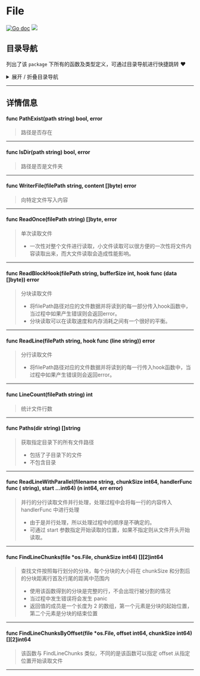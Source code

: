 # File

[![Go doc](https://img.shields.io/badge/go.dev-reference-brightgreen?logo=go&logoColor=white&style=flat)](https://pkg.go.dev/github.com/kercylan98/minotaur/file)
![](https://img.shields.io/badge/Email-kercylan@gmail.com-green.svg?style=flat)




## 目录导航
列出了该 `package` 下所有的函数及类型定义，可通过目录导航进行快捷跳转 ❤️
<details>
<summary>展开 / 折叠目录导航</summary>


> 包级函数定义

|函数名称|描述
|:--|:--
|[PathExist](#PathExist)|路径是否存在
|[IsDir](#IsDir)|路径是否是文件夹
|[WriterFile](#WriterFile)|向特定文件写入内容
|[ReadOnce](#ReadOnce)|单次读取文件
|[ReadBlockHook](#ReadBlockHook)|分块读取文件
|[ReadLine](#ReadLine)|分行读取文件
|[LineCount](#LineCount)|统计文件行数
|[Paths](#Paths)|获取指定目录下的所有文件路径
|[ReadLineWithParallel](#ReadLineWithParallel)|并行的分行读取文件并行处理，处理过程中会将每一行的内容传入 handlerFunc 中进行处理
|[FindLineChunks](#FindLineChunks)|查找文件按照每行划分的分块，每个分块的大小将在 chunkSize 和分割后的分块距离行首及行尾的距离中范围内
|[FindLineChunksByOffset](#FindLineChunksByOffset)|该函数与 FindLineChunks 类似，不同的是该函数可以指定 offset 从指定位置开始读取文件



</details>


***
## 详情信息
#### func PathExist(path string)  bool,  error
<span id="PathExist"></span>
> 路径是否存在

***
#### func IsDir(path string)  bool,  error
<span id="IsDir"></span>
> 路径是否是文件夹

***
#### func WriterFile(filePath string, content []byte)  error
<span id="WriterFile"></span>
> 向特定文件写入内容

***
#### func ReadOnce(filePath string)  []byte,  error
<span id="ReadOnce"></span>
> 单次读取文件
>   - 一次性对整个文件进行读取，小文件读取可以很方便的一次性将文件内容读取出来，而大文件读取会造成性能影响。

***
#### func ReadBlockHook(filePath string, bufferSize int, hook func (data []byte))  error
<span id="ReadBlockHook"></span>
> 分块读取文件
>   - 将filePath路径对应的文件数据并将读到的每一部分传入hook函数中，当过程中如果产生错误则会返回error。
>   - 分块读取可以在读取速度和内存消耗之间有一个很好的平衡。

***
#### func ReadLine(filePath string, hook func (line string))  error
<span id="ReadLine"></span>
> 分行读取文件
>   - 将filePath路径对应的文件数据并将读到的每一行传入hook函数中，当过程中如果产生错误则会返回error。

***
#### func LineCount(filePath string)  int
<span id="LineCount"></span>
> 统计文件行数

***
#### func Paths(dir string)  []string
<span id="Paths"></span>
> 获取指定目录下的所有文件路径
>   - 包括了子目录下的文件
>   - 不包含目录

***
#### func ReadLineWithParallel(filename string, chunkSize int64, handlerFunc func ( string), start ...int64) (n int64, err error)
<span id="ReadLineWithParallel"></span>
> 并行的分行读取文件并行处理，处理过程中会将每一行的内容传入 handlerFunc 中进行处理
>   - 由于是并行处理，所以处理过程中的顺序是不确定的。
>   - 可通过 start 参数指定开始读取的位置，如果不指定则从文件开头开始读取。

***
#### func FindLineChunks(file *os.File, chunkSize int64)  [][2]int64
<span id="FindLineChunks"></span>
> 查找文件按照每行划分的分块，每个分块的大小将在 chunkSize 和分割后的分块距离行首及行尾的距离中范围内
>   - 使用该函数得到的分块是完整的行，不会出现行被分割的情况
>   - 当过程中发生错误将会发生 panic
>   - 返回值的成员是一个长度为 2 的数组，第一个元素是分块的起始位置，第二个元素是分块的结束位置

***
#### func FindLineChunksByOffset(file *os.File, offset int64, chunkSize int64)  [][2]int64
<span id="FindLineChunksByOffset"></span>
> 该函数与 FindLineChunks 类似，不同的是该函数可以指定 offset 从指定位置开始读取文件

***
